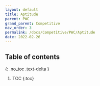 ```yaml
---
layout: default
title: Aptitude
parent: PWC
grand_parent: Competitive
nav_order: 3
permalink: /docs/Competitive/PWC/Aptitude
date: 2022-02-26
---
```

## Table of contents
{: .no_toc .text-delta }

1. TOC
{:toc}


